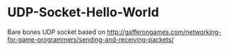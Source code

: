 # UDP-Socket-Hello-World

Bare bones UDP socket based on http://gafferongames.com/networking-for-game-programmers/sending-and-receiving-packets/
